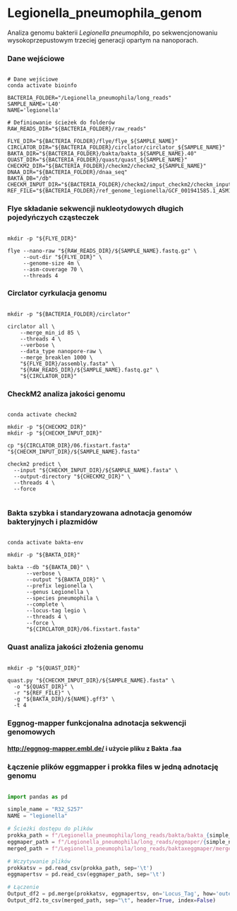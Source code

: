 # Legionella_pneumophila_genom
Analiza genomu bakterii *Legionella pneumophila*, po sekwencjonowaniu wysokoprzepustowym trzeciej generacji opartym na nanoporach.


### Dane wejściowe
```shell

# Dane wejściowe
conda activate bioinfo 

BACTERIA_FOLDER="/Legionella_pneumophila/long_reads" 
SAMPLE_NAME='L40'
NAME='legionella'

# Definiowanie ścieżek do folderów
RAW_READS_DIR="${BACTERIA_FOLDER}/raw_reads"

FLYE_DIR="${BACTERIA_FOLDER}/flye/flye_${SAMPLE_NAME}"
CIRCLATOR_DIR="${BACTERIA_FOLDER}/circlator/circlator_${SAMPLE_NAME}"
BAKTA_DIR="${BACTERIA_FOLDER}/bakta/bakta_${SAMPLE_NAME}.40"
QUAST_DIR="${BACTERIA_FOLDER}/quast/quast_${SAMPLE_NAME}"
CHECKM2_DIR="${BACTERIA_FOLDER}/checkm2/checkm2_${SAMPLE_NAME}"
DNAA_DIR="${BACTERIA_FOLDER}/dnaa_seq"
BAKTA_DB="/db"
CHECKM_INPUT_DIR="${BACTERIA_FOLDER}/checkm2/imput_checkm2/checkm_input_${SAMPLE_NAME}"
REF_FILE="${BACTERIA_FOLDER}/ref_genome_legionella/GCF_001941585.1_ASM194158v1_genomic.fna"

```

### Flye składanie sekwencji nukleotydowych długich pojedyńczych cząsteczek

```shell

mkdir -p "${FLYE_DIR}"

flye --nano-raw "${RAW_READS_DIR}/${SAMPLE_NAME}.fastq.gz" \
     --out-dir "${FLYE_DIR}" \
     --genome-size 4m \
     --asm-coverage 70 \
     --threads 4

```

### Circlator cyrkulacja genomu

```shell

mkdir -p "${BACTERIA_FOLDER}/circlator"

circlator all \
    --merge_min_id 85 \
    --threads 4 \
    --verbose \
    --data_type nanopore-raw \
    --merge_breaklen 1000 \
    "${FLYE_DIR}/assembly.fasta" \
    "${RAW_READS_DIR}/${SAMPLE_NAME}.fastq.gz" \
    "${CIRCLATOR_DIR}"

```

### CheckM2 analiza jakości genomu

```shell

conda activate checkm2

mkdir -p "${CHECKM2_DIR}"
mkdir -p "${CHECKM_INPUT_DIR}"

cp "${CIRCLATOR_DIR}/06.fixstart.fasta" "${CHECKM_INPUT_DIR}/${SAMPLE_NAME}.fasta"

checkm2 predict \
  --input "${CHECKM_INPUT_DIR}/${SAMPLE_NAME}.fasta" \
  --output-directory "${CHECKM2_DIR}" \
  --threads 4 \
  --force


```

### Bakta szybka i standaryzowana adnotacja genomów bakteryjnych i plazmidów

```shell

conda activate bakta-env

mkdir -p "${BAKTA_DIR}"

bakta --db "${BAKTA_DB}" \
      --verbose \
      --output "${BAKTA_DIR}" \
      --prefix legionella \
      --genus Legionella \
      --species pneumophila \
      --complete \
      --locus-tag legio \
      --threads 4 \
      --force \
      "${CIRCLATOR_DIR}/06.fixstart.fasta" 

```

### Quast analiza jakości złożenia genomu

```shell

mkdir -p "${QUAST_DIR}"

quast.py "${CHECKM_INPUT_DIR}/${SAMPLE_NAME}.fasta" \
  -o "${QUAST_DIR}" \
  -r "${REF_FILE}" \
  -g "${BAKTA_DIR}/${NAME}.gff3" \
  -t 4

```

### Eggnog-mapper funkcjonalna adnotacja sekwencji genomowych
#### http://eggnog-mapper.embl.de/ i użycie pliku z Bakta .faa

### Łączenie plików eggmapper i prokka files w jedną adnotację genomu
```python

import pandas as pd

simple_name = "R32_S257"
NAME = "legionella"

# Ścieżki dostępu do plików
prokka_path = f"/Legionella_pneumophila/long_reads/bakta/bakta_{simple_name}/{NAME}.tsv"
eggmaper_path = f"/Legionella_pneumophila/long_reads/eggmaper/{simple_name}/eggmaper_{simple_name}.tsv"
merged_path = f"/Legionella_pneumophila/long_reads/baktaxeggmaper/merge_{simple_name}.tsv"

# Wczytywanie plików
prokkatsv = pd.read_csv(prokka_path, sep='\t')
eggmapertsv = pd.read_csv(eggmaper_path, sep='\t')

# Łączenie
Output_df2 = pd.merge(prokkatsv, eggmapertsv, on='Locus_Tag', how='outer')
Output_df2.to_csv(merged_path, sep="\t", header=True, index=False)

```
